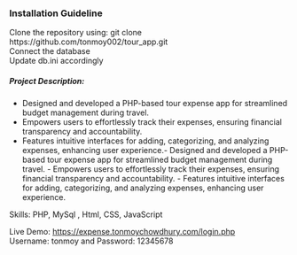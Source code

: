 <h3> Installation Guideline </h3>
  Clone the repository using: git clone https://github.com/tonmoy002/tour_app.git <br>
  Connect the database <br>
  Update db.ini accordingly <br>
  
<h5> Project Description: </h5>

- Designed and developed a PHP-based tour expense app for streamlined budget management during travel.
- Empowers users to effortlessly track their expenses, ensuring financial transparency and accountability.
- Features intuitive interfaces for adding, categorizing, and analyzing expenses, enhancing user experience.- Designed and developed a PHP-based tour expense app for streamlined budget management during travel. - Empowers users to effortlessly track their expenses, ensuring financial transparency and accountability. - Features intuitive interfaces for adding, categorizing, and analyzing expenses, enhancing user experience.

Skills: PHP, MySql , Html, CSS, JavaScript

Live Demo: https://expense.tonmoychowdhury.com/login.php <br>
           Username: tonmoy and Password: 12345678
